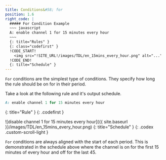 ```yaml
---
title: Conditions&#58; for
position: 1.6
right_code: |
  ##### For Condition Example
  ~~~ javascript 
  A: enable channel 1 for 15 minutes every hour
  ~~~
  {: title="Rules" }
  {: class="codefirst" }
  !CODE_START!
    <img src="!SITE_URL!/images/TDL/en_15mins_every_hour.png" alt="...">
  !CODE_END!
  {: title="Schedule" }
---
```

`For` conditions are the simplest type of conditions. They specify how long the rule should be on for in their period.

Take a look at the following rule and it's output schedule.

~~~ ruby
A: enable channel 1 for 15 minutes every hour
~~~
{: title="Rule" }
{: .codefirst }

![disable channel 1 for 15 minutes every hour]({{ site.baseurl }}/images/TDL/en_15mins_every_hour.png)
{: title="Schedule" }
{: .codex .custom-scroll-light }

`For` conditions are always aligned with the start of each period.  This is demonstrated in the schedule above where the channel is on for
the first 15 minutes of every hour and off for the last 45.
